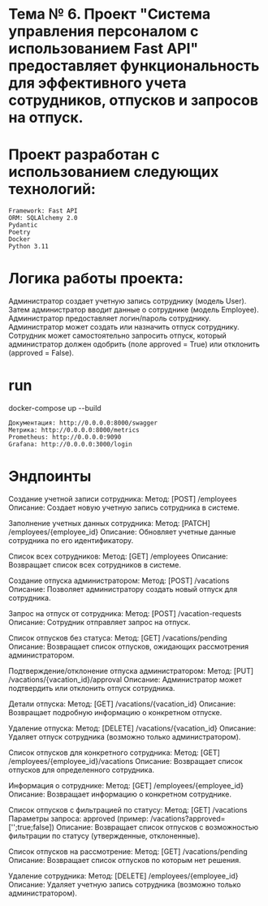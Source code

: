 # Тема № 6. Проект "Система управления персоналом с использованием Fast API" предоставляет функциональность для эффективного учета сотрудников, отпусков и запросов на отпуск. 

# Проект разработан с использованием следующих технологий:

    Framework: Fast API
    ORM: SQLAlchemy 2.0
    Pydantic
    Poetry
    Docker
    Python 3.11

# Логика работы проекта:

   Администратор создает учетную запись сотруднику (модель User).
   Затем администратор вводит данные о сотруднике (модель Employee).
   Администратор предоставляет логин/пароль сотруднику.
   Администратор может создать или назначить отпуск сотруднику.
   Сотрудник может самостоятельно запросить отпуск, который администратор должен одобрить (поле approved = True) или отклонить (approved = False).

# run

docker-compose up --build

    Документация: http://0.0.0.0:8000/swagger
    Метрика: http://0.0.0.0:8000/metrics
    Prometheus: http://0.0.0.0:9090
    Grafana: http://0.0.0.0:3000/login

# Эндпоинты

   Создание учетной записи сотрудника:
   Метод: [POST] /employees
   Описание: Создает новую учетную запись сотрудника в системе.

   Заполнение учетных данных сотрудника:
   Метод: [PATCH] /employees/{employee_id}
   Описание: Обновляет учетные данные сотрудника по его идентификатору.

   Список всех сотрудников:
   Метод: [GET] /employees
   Описание: Возвращает список всех сотрудников в системе.

   Создание отпуска администратором:
   Метод: [POST] /vacations
   Описание: Позволяет администратору создать новый отпуск для сотрудника.

   Запрос на отпуск от сотрудника:
   Метод: [POST] /vacation-requests
   Описание: Сотрудник отправляет запрос на отпуск.

   Список отпусков без статуса:
   Метод: [GET] /vacations/pending
   Описание: Возвращает список отпусков, ожидающих рассмотрения администратором.

   Подтверждение/отклонение отпуска администратором:
   Метод: [PUT] /vacations/{vacation_id}/approval
   Описание: Администратор может подтвердить или отклонить отпуск сотрудника.

   Детали отпуска:
   Метод: [GET] /vacations/{vacation_id}
   Описание: Возвращает подробную информацию о конкретном отпуске.

   Удаление отпуска:
   Метод: [DELETE] /vacations/{vacation_id}
   Описание: Удаляет отпуск сотрудника (возможно только администратором).

   Список отпусков для конкретного сотрудника:
   Метод: [GET] /employees/{employee_id}/vacations
   Описание: Возвращает список отпусков для определенного сотрудника.

   Информация о сотруднике:
   Метод: [GET] /employees/{employee_id}
   Описание: Возвращает информацию о конкретном сотруднике.

   Список отпусков с фильтрацией по статусу:
   Метод: [GET] /vacations
   Параметры запроса: approved (пример: /vacations?approved=['';true;false])
   Описание: Возвращает список отпусков с возможностью фильтрации по статусу (утвержденные, отклоненные).

   Список отпусков на рассмотрение:
   Метод: [GET] /vacations/pending
   Описание: Возвращает список отпусков по которым нет решения.

   Удаление сотрудника:
   Метод: [DELETE] /employees/{employee_id}
   Описание: Удаляет учетную запись сотрудника (возможно только администратором).
